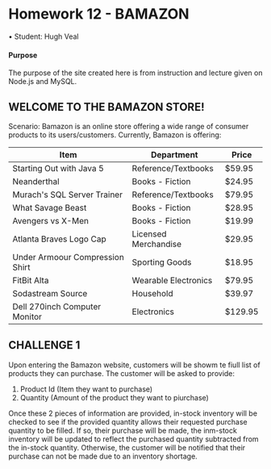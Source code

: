 # Homework 12 - BAMAZON
• Student: Hugh Veal

#### Purpose
The purpose of the site created here is from instruction and lecture given on Node.js and MySQL. 

## WELCOME TO THE BAMAZON STORE!

Scenario: Bamazon is an online store offering a wide range of consumer products to its users/customers.
Currently, Bamazon is offering:

Item | Department | Price
-----|------------|------
Starting Out with Java 5 | Reference/Textbooks | $59.95
Neanderthal | Books - Fiction | $24.95
Murach's SQL Server Trainer | Reference/Textbooks | $79.95
What Savage Beast | Books - Fiction | $28.95
Avengers vs X-Men | Books - Fiction | $19.99
Atlanta Braves Logo Cap | Licensed Merchandise | $29.95
Under Armoour Compression Shirt | Sporting Goods | $18.95
FitBit Alta | Wearable Electronics | $79.95
Sodastream Source | Household | $39.97
Dell 270inch Computer Monitor | Electronics |$129.95


## CHALLENGE 1
Upon entering the Bamazon website, customers will be showm te fiull list of products they can purchase. The
customer will be asked to provide:
1. Product Id (Item they want to purchase)
2. Quantity (Amount of the product they want to piurchase)

Once these 2 pieces of information are provided, in-stock inventory will be checked to see if the provided quantity allows their requested purchase quantity to be filled. If so, their purchase will be made, the inm-stock inventory will be updated to reflect the purchased quantity subtracted from the in-stock quantity. Otherwise, the customer will be notified that their purchase can not be made due to an inventory shortage.

